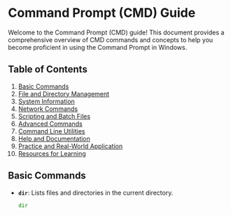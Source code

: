 # Command Prompt (CMD) Guide

Welcome to the Command Prompt (CMD) guide! This document provides a comprehensive overview of CMD commands and concepts to help you become proficient in using the Command Prompt in Windows.

## Table of Contents

1. [Basic Commands](#basic-commands)
2. [File and Directory Management](#file-and-directory-management)
3. [System Information](#system-information)
4. [Network Commands](#network-commands)
5. [Scripting and Batch Files](#scripting-and-batch-files)
6. [Advanced Commands](#advanced-commands)
7. [Command Line Utilities](#command-line-utilities)
8. [Help and Documentation](#help-and-documentation)
9. [Practice and Real-World Application](#practice-and-real-world-application)
10. [Resources for Learning](#resources-for-learning)

## Basic Commands

- **`dir`**: Lists files and directories in the current directory.
  ```cmd
  dir
